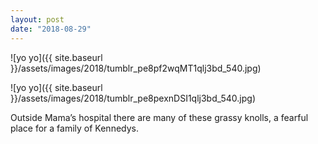 ```yaml
---
layout: post
date: "2018-08-29"
---
```


![yo yo]({{ site.baseurl }}/assets/images/2018/tumblr_pe8pf2wqMT1qlj3bd_540.jpg)

![yo yo]({{ site.baseurl }}/assets/images/2018/tumblr_pe8pexnDSI1qlj3bd_540.jpg)

Outside Mama’s hospital there are many of these grassy knolls, a fearful place for a family of Kennedys.
